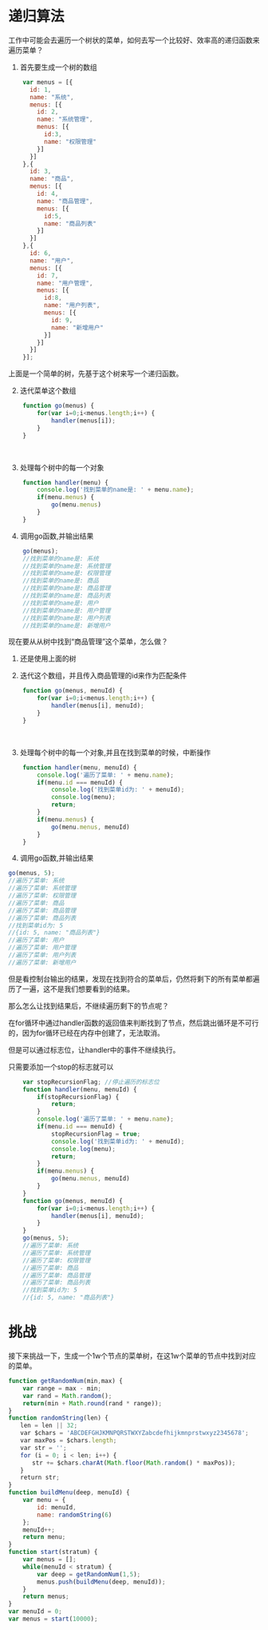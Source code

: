 # 递归算法

工作中可能会去遍历一个树状的菜单，如何去写一个比较好、效率高的递归函数来遍历菜单？

1. 首先要生成一个树的数组

```javascript
    var menus = [{
      id: 1,
      name: "系统",
      menus: [{
        id: 2,
        name: "系统管理",
        menus: [{
          id:3,
          name: "权限管理"
        }]  
      }]
    },{
      id: 3,
      name: "商品",
      menus: [{
        id: 4,
        name: "商品管理",
        menus: [{
          id:5,
          name: "商品列表"
        }]  
      }]
    },{
      id: 6,
      name: "用户",
      menus: [{
        id: 7,
        name: "用户管理",
        menus: [{
          id:8,
          name: "用户列表",
          menus: [{
            id: 9,
            name: "新增用户"
          }]
        }]  
      }]
    }];
```

上面是一个简单的树，先基于这个树来写一个递归函数。

2. 迭代菜单这个数组

```javascript
    function go(menus) {
        for(var i=0;i<menus.length;i++) {
            handler(menus[i]);
        }
    }
```

   ​

3. 处理每个树中的每一个对象

```javascript
    function handler(menu) {
        console.log('找到菜单的name是: ' + menu.name);  
        if(menu.menus) {
            go(menu.menus)
        }
    }
```


4. 调用go函数,并输出结果

```javascript
    go(menus);
    //找到菜单的name是: 系统
    //找到菜单的name是: 系统管理
    //找到菜单的name是: 权限管理
    //找到菜单的name是: 商品
    //找到菜单的name是: 商品管理
    //找到菜单的name是: 商品列表
    //找到菜单的name是: 用户
    //找到菜单的name是: 用户管理
    //找到菜单的name是: 用户列表
    //找到菜单的name是: 新增用户
```

现在要从从树中找到“商品管理”这个菜单，怎么做？

1. 还是使用上面的树

2. 迭代这个数组，并且传入商品管理的id来作为匹配条件

```javascript
    function go(menus, menuId) {
        for(var i=0;i<menus.length;i++) {
            handler(menus[i], menuId);
        }
    }
```

   ​

3. 处理每个树中的每一个对象,并且在找到菜单的时候，中断操作

```javascript
    function handler(menu, menuId) {
        console.log('遍历了菜单: ' + menu.name);
        if(menu.id === menuId) {
            console.log('找到菜单id为: ' + menuId);
            console.log(menu);
            return;
        }
        if(menu.menus) {
            go(menu.menus, menuId)
        }
    }
```

4. 调用go函数,并输出结果

```javascript
go(menus, 5);
//遍历了菜单: 系统
//遍历了菜单: 系统管理
//遍历了菜单: 权限管理
//遍历了菜单: 商品
//遍历了菜单: 商品管理
//遍历了菜单: 商品列表
//找到菜单id为: 5
//{id: 5, name: "商品列表"}
//遍历了菜单: 用户
//遍历了菜单: 用户管理
//遍历了菜单: 用户列表
//遍历了菜单: 新增用户
```



但是看控制台输出的结果，发现在找到符合的菜单后，仍然将剩下的所有菜单都遍历了一遍，这不是我们想要看到的结果。

那么怎么让找到结果后，不继续遍历剩下的节点呢？

在for循环中通过handler函数的返回值来判断找到了节点，然后跳出循环是不可行的，因为for循环已经在内存中创建了，无法取消。

但是可以通过标志位，让handler中的事件不继续执行。

只需要添加一个stop的标志就可以

```javascript
    var stopRecursionFlag; //停止遍历的标志位
    function handler(menu, menuId) {
        if(stopRecursionFlag) {
            return;
        }
   	    console.log('遍历了菜单: ' + menu.name);
   	    if(menu.id === menuId) {
            stopRecursionFlag = true;
            console.log('找到菜单id为: ' + menuId);
            console.log(menu);
            return;
        }
        if(menu.menus) {
            go(menu.menus, menuId)
        }
    }
    function go(menus, menuId) {
        for(var i=0;i<menus.length;i++) {
            handler(menus[i], menuId);
        }
    }
    go(menus, 5);
    //遍历了菜单: 系统
    //遍历了菜单: 系统管理
    //遍历了菜单: 权限管理
    //遍历了菜单: 商品
    //遍历了菜单: 商品管理
    //遍历了菜单: 商品列表
    //找到菜单id为: 5
    //{id: 5, name: "商品列表"}
```



# 挑战

接下来挑战一下，生成一个1w个节点的菜单树，在这1w个菜单的节点中找到对应的菜单。

```javascript
function getRandomNum(min,max) {   
    var range = max - min;   
    var rand = Math.random();   
    return(min + Math.round(rand * range));   
}
function randomString(len) {
　　len = len || 32;
　　var $chars = 'ABCDEFGHJKMNPQRSTWXYZabcdefhijkmnprstwxyz2345678';    /****默认去掉了容易混淆的字符oOLl,9gq,Vv,Uu,I1****/
　　var maxPos = $chars.length;
　　var str = '';
　　for (i = 0; i < len; i++) {
　　　　str += $chars.charAt(Math.floor(Math.random() * maxPos));
　　}
　　return str;
}
function buildMenu(deep, menuId) {
    var menu = {
        id: menuId,
        name: randomString(6)
    };
    menuId++;
    return menu;
}
function start(stratum) {
    var menus = [];
    while(menuId < stratum) {
      	var deep = getRandomNum(1,5);
        menus.push(buildMenu(deep, menuId));
    }
    return menus;
}
var menuId = 0;
var menus = start(10000);
```


